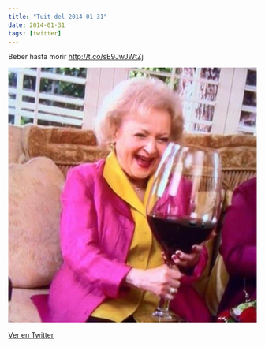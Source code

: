```yaml
---
title: "Tuit del 2014-01-31"
date: 2014-01-31
tags: [twitter]
---
```


Beber hasta morir http://t.co/sE9JwJWtZj

![Imagen](/assets/images/429155937954594816-BfSrDTnIEAAZZRU.jpg)

[Ver en Twitter](https://twitter.com/i/web/status/429155937954594816)
